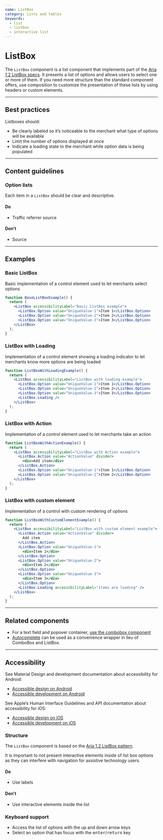 ```yaml
---
name: ListBox
category: Lists and tables
keywords:
  - list
  - listbox
  - interactive list
---
```


# ListBox

The `ListBox` component is a list component that implements part of the [Aria 1.2 ListBox specs](https://www.w3.org/TR/wai-aria-practices-1.2/#Listbox). It presents a list of options and allows users to select one or more of them. If you need more structure than the standard component offers, use composition to customize the presentation of these lists by using headers or custom elements.

---

## Best practices

Listboxes should:

- Be clearly labeled so it’s noticeable to the merchant what type of options will be available
- Limit the number of options displayed at once
- Indicate a loading state to the merchant while option data is being populated

---

## Content guidelines

### Option lists

Each item in a `ListBox` should be clear and descriptive.

<!-- usagelist -->

#### Do

- Traffic referrer source

#### Don’t

- Source

<!-- end -->

---

## Examples

### Basic ListBox

Basic implementation of a control element used to let merchants select options

```jsx
function BaseListBoxExample() {
  return (
    <ListBox accessibilityLabel="Basic ListBox example">
      <ListBox.Option value="UniqueValue-1">Item 1</ListBox.Option>
      <ListBox.Option value="UniqueValue-2">Item 2</ListBox.Option>
      <ListBox.Option value="UniqueValue-3">Item 3</ListBox.Option>
    </ListBox>
  );
}
```

### ListBox with Loading

Implementation of a control element showing a loading indicator to let merchants know more options are being loaded

```jsx
function ListBoxWithLoadingExample() {
  return (
    <ListBox accessibilityLabel="ListBox with loading example">
      <ListBox.Option value="UniqueValue-1">Item 1</ListBox.Option>
      <ListBox.Option value="UniqueValue-2">Item 2</ListBox.Option>
      <ListBox.Option value="UniqueValue-3">Item 3</ListBox.Option>
      <ListBox.Loading />
    </ListBox>
  );
}
```

### ListBox with Action

Implementation of a control element used to let merchants take an action

```jsx
function ListBoxWithActionExample() {
  return (
    <ListBox accessibilityLabel="ListBox with Action example">
      <ListBox.Action value="ActionValue" divider>
        <div>Add item</div>
      </ListBox.Action>
      <ListBox.Option value="UniqueValue-1">Item 1</ListBox.Option>
      <ListBox.Option value="UniqueValue-2">Item 2</ListBox.Option>
    </ListBox>
  );
}
```

### ListBox with custom element

Implementation of a control with custom rendering of options

```jsx
function ListBoxWithCustomElementExample() {
  return (
    <ListBox accessibilityLabel="ListBox with custom element example">
      <ListBox.Action value="ActionValue" divider>
        Add item
      </ListBox.Action>
      <ListBox.Option value="UniqueValue-1">
        <div>Item 1</div>
      </ListBox.Option>
      <ListBox.Option value="UniqueValue-2">
        <div>Item 2</div>
      </ListBox.Option>
      <ListBox.Option value="UniqueValue-3">
        <div>Item 3</div>
      </ListBox.Option>
      <ListBox.Loading accessibilityLabel="items are loading" />
    </ListBox>
  );
}
```

---

## Related components

- For a text field and popover container, [use the combobox component](https://polaris.shopify.com/components/forms/combobox)
- [Autocomplete](https://polaris.shopify.com/components/forms/autocomplete) can be used as a convenience wrapper in lieu of ComboBox and ListBox.

---

## Accessibility

<!-- content-for: android -->

See Material Design and development documentation about accessibility for Android:

- [Accessible design on Android](https://material.io/design/usability/accessibility.html)
- [Accessible development on Android](https://developer.android.com/guide/topics/ui/accessibility/)

<!-- /content-for -->

<!-- content-for: ios -->

See Apple’s Human Interface Guidelines and API documentation about accessibility for iOS:

- [Accessible design on iOS](https://developer.apple.com/design/human-interface-guidelines/ios/app-architecture/accessibility/)
- [Accessible development on iOS](https://developer.apple.com/accessibility/ios/)

<!-- /content-for -->

<!-- content-for: web -->

### Structure

The `ListBox` component is based on the [Aria 1.2 ListBox pattern](https://www.w3.org/TR/wai-aria-practices-1.2/#Listbox).

It is important to not present interactive elements inside of list box options as they can interfere with navigation
for assistive technology users.

<!-- usagelist -->

#### Do

- Use labels

#### Don’t

- Use interactive elements inside the list

<!-- end -->

### Keyboard support

- Access the list of options with the up and down arrow keys
- Select an option that has focus with the <kbd>enter</kbd>/<kbd>return</kbd> key

<!-- /content-for -->
